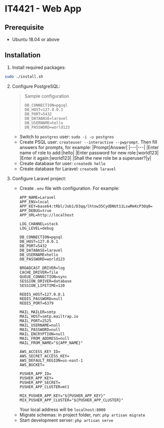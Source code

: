 # IT4421 - Web App

## Prerequisite
- Ubuntu 18.04 or above

## Installation
1. Install required packages:
```bash
sudo ./install.sh
```
2. Configure PostgreSQL:
    > Sample configuration
    > ```
    > DB_CONNECTION=pgsql
    > DB_HOST=127.0.0.1
    > DB_PORT=5432
    > DB_DATABASE=laravel
    > DB_USERNAME=hello
    > DB_PASSWORD=world123
    > ```

    - Switch to `postgres` user: `sudo -i -u postgres`
    - Create PSQL user: `createuser --interactive --pwprompt`. Then fill answers for prompts, for example:
        |Prompt|Answer|
        |---|---|
        |Enter name of role to add:|hello|
        |Enter password for new role:|world123|
        |Enter it again:|world123|
        |Shall the new role be a superuser?|y|
    - Create database for user: `createdb hello`
    - Create database for Laravel: `createdb laravel`
3. Configure Laravel project:
    - Create `.env` file with configuration. For example:
        ```
        APP_NAME=Laravel
        APP_ENV=local
        APP_KEY=base64:tRbl/Job1/D3qq/lhtow35CydDNUt11LswMeKcP3Oq0=
        APP_DEBUG=true
        APP_URL=http://localhost

        LOG_CHANNEL=stack
        LOG_LEVEL=debug

        DB_CONNECTION=pgsql
        DB_HOST=127.0.0.1
        DB_PORT=5432
        DB_DATABASE=laravel
        DB_USERNAME=hello
        DB_PASSWORD=world123

        BROADCAST_DRIVER=log
        CACHE_DRIVER=file
        QUEUE_CONNECTION=sync
        SESSION_DRIVER=database
        SESSION_LIFETIME=120

        REDIS_HOST=127.0.0.1
        REDIS_PASSWORD=null
        REDIS_PORT=6379

        MAIL_MAILER=smtp
        MAIL_HOST=smtp.mailtrap.io
        MAIL_PORT=2525
        MAIL_USERNAME=null
        MAIL_PASSWORD=null
        MAIL_ENCRYPTION=null
        MAIL_FROM_ADDRESS=null
        MAIL_FROM_NAME="${APP_NAME}"

        AWS_ACCESS_KEY_ID=
        AWS_SECRET_ACCESS_KEY=
        AWS_DEFAULT_REGION=us-east-1
        AWS_BUCKET=

        PUSHER_APP_ID=
        PUSHER_APP_KEY=
        PUSHER_APP_SECRET=
        PUSHER_APP_CLUSTER=mt1

        MIX_PUSHER_APP_KEY="${PUSHER_APP_KEY}"
        MIX_PUSHER_APP_CLUSTER="${PUSHER_APP_CLUSTER}"
        ```
        Your local address will be `localhost:8000`
    - Migrate schemas: in project folder, run: `php artisan migrate`
    - Start development server: `php artisan serve`